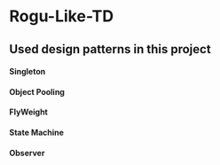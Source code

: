 # Rogu-Like-TD


## Used design patterns in this project

#### Singleton

#### Object Pooling

#### FlyWeight

#### State Machine

#### Observer


